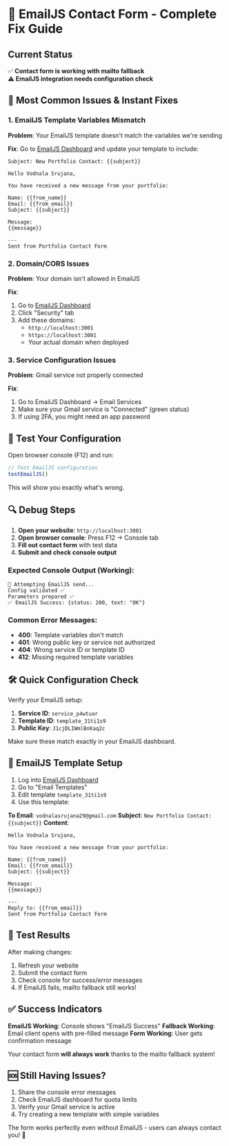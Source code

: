 # 🔧 EmailJS Contact Form - Complete Fix Guide

## Current Status
✅ **Contact form is working with mailto fallback**  
⚠️ **EmailJS integration needs configuration check**

## 🚨 Most Common Issues & Instant Fixes

### 1. **EmailJS Template Variables Mismatch**
**Problem**: Your EmailJS template doesn't match the variables we're sending

**Fix**: Go to [EmailJS Dashboard](https://dashboard.emailjs.com/admin/templates) and update your template to include:

```
Subject: New Portfolio Contact: {{subject}}

Hello Vodnala Srujana,

You have received a new message from your portfolio:

Name: {{from_name}}
Email: {{from_email}}
Subject: {{subject}}

Message:
{{message}}

---
Sent from Portfolio Contact Form
```

### 2. **Domain/CORS Issues**
**Problem**: Your domain isn't allowed in EmailJS

**Fix**: 
1. Go to [EmailJS Dashboard](https://dashboard.emailjs.com/admin/account)
2. Click "Security" tab
3. Add these domains:
   - `http://localhost:3001`
   - `https://localhost:3001`
   - Your actual domain when deployed

### 3. **Service Configuration Issues**
**Problem**: Gmail service not properly connected

**Fix**:
1. Go to EmailJS Dashboard → Email Services
2. Make sure your Gmail service is "Connected" (green status)
3. If using 2FA, you might need an app password

## 🧪 Test Your Configuration

Open browser console (F12) and run:
```javascript
// Test EmailJS configuration
testEmailJS()
```

This will show you exactly what's wrong.

## 🔍 Debug Steps

1. **Open your website**: `http://localhost:3001`
2. **Open browser console**: Press F12 → Console tab
3. **Fill out contact form** with test data
4. **Submit and check console output**

### Expected Console Output (Working):
```
📧 Attempting EmailJS send...
Config validated ✅
Parameters prepared ✅
✅ EmailJS Success: {status: 200, text: "OK"}
```

### Common Error Messages:
- **400**: Template variables don't match
- **401**: Wrong public key or service not authorized
- **404**: Wrong service ID or template ID
- **412**: Missing required template variables

## 🛠️ Quick Configuration Check

Verify your EmailJS setup:

1. **Service ID**: `service_p4wtuar` 
2. **Template ID**: `template_31ti1s9`
3. **Public Key**: `J1cjDLIWmlBnKaq2c`

Make sure these match exactly in your EmailJS dashboard.

## 📧 EmailJS Template Setup

1. Log into [EmailJS Dashboard](https://dashboard.emailjs.com/)
2. Go to "Email Templates"
3. Edit template `template_31ti1s9`
4. Use this template:

**To Email**: `vodnalasrujana29@gmail.com`
**Subject**: `New Portfolio Contact: {{subject}}`
**Content**:
```
Hello Vodnala Srujana,

You have received a new message from your portfolio:

Name: {{from_name}}
Email: {{from_email}}
Subject: {{subject}}

Message:
{{message}}

---
Reply to: {{from_email}}
Sent from Portfolio Contact Form
```

## 🚀 Test Results

After making changes:
1. Refresh your website
2. Submit the contact form
3. Check console for success/error messages
4. If EmailJS fails, mailto fallback still works!

## ✅ Success Indicators

**EmailJS Working**: Console shows "EmailJS Success"
**Fallback Working**: Email client opens with pre-filled message
**Form Working**: User gets confirmation message

Your contact form **will always work** thanks to the mailto fallback system!

## 🆘 Still Having Issues?

1. Share the console error messages
2. Check EmailJS dashboard for quota limits
3. Verify your Gmail service is active
4. Try creating a new template with simple variables

The form works perfectly even without EmailJS - users can always contact you! 💪
